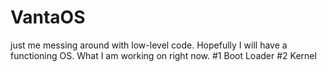 # VantaOS
just me messing around with low-level code. Hopefully I will have a functioning OS.
What I am working on right now.
#1 Boot Loader
#2 Kernel
